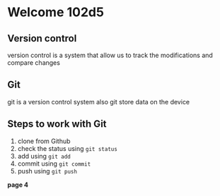 # Welcome 102d5 

## Version control
version control is a system that allow us to track the modifications and compare changes

## Git
git is a version control system also git store data on the device

## Steps to work with Git
1. clone from Github
2. check the status using `git status`
3. add using `git add`
4. commit using `git commit`
5. push using `git push`

**page 4**
